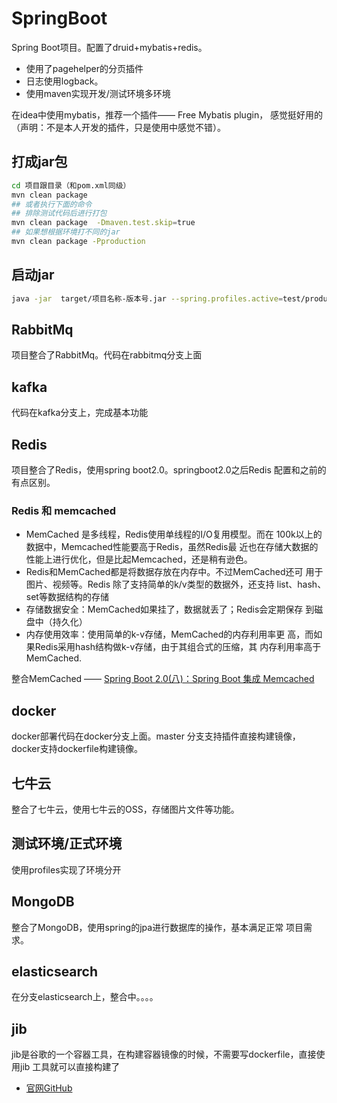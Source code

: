 # SpringBoot
Spring Boot项目。配置了druid+mybatis+redis。
- 使用了pagehelper的分页插件
- 日志使用logback。
- 使用maven实现开发/测试环境多环境

在idea中使用mybatis，推荐一个插件—— Free Mybatis plugin，
感觉挺好用的（声明：不是本人开发的插件，只是使用中感觉不错）。

## 打成jar包
```bash
cd 项目跟目录（和pom.xml同级）
mvn clean package
## 或者执行下面的命令
## 排除测试代码后进行打包
mvn clean package  -Dmaven.test.skip=true
## 如果想根据环境打不同的jar
mvn clean package -Pproduction
```

## 启动jar

```bash
java -jar  target/项目名称-版本号.jar --spring.profiles.active=test/production
```

## RabbitMq

项目整合了RabbitMq。代码在rabbitmq分支上面

## kafka

代码在kafka分支上，完成基本功能

## Redis

项目整合了Redis，使用spring boot2.0。springboot2.0之后Redis
配置和之前的有点区别。

### Redis 和 memcached

- MemCached 是多线程，Redis使用单线程的I/O复用模型。而在
100k以上的数据中，Memcached性能要高于Redis，虽然Redis最
近也在存储大数据的性能上进行优化，但是比起Memcached，还是稍有逊色。
- Redis和MemCached都是将数据存放在内存中。不过MemCached还可
用于图片、视频等。Redis 除了支持简单的k/v类型的数据外，还支持
list、hash、set等数据结构的存储
- 存储数据安全：MemCached如果挂了，数据就丢了；Redis会定期保存
到磁盘中（持久化）
- 内存使用效率：使用简单的k-v存储，MemCached的内存利用率更
高，而如果Redis采用hash结构做k-v存储，由于其组合式的压缩，其
内存利用率高于MemCached.    

整合MemCached —— [Spring Boot 2.0(八)：Spring Boot 集成 Memcached](http://www.ityouknow.com/springboot/2018/09/01/spring-boot-memcached.html)

## docker

docker部署代码在docker分支上面。master 分支支持插件直接构建镜像，docker支持dockerfile构建镜像。

## 七牛云

整合了七牛云，使用七牛云的OSS，存储图片文件等功能。

## 测试环境/正式环境

使用profiles实现了环境分开

## MongoDB

整合了MongoDB，使用spring的jpa进行数据库的操作，基本满足正常
项目需求。

## elasticsearch

在分支elasticsearch上，整合中。。。。

## jib

jib是谷歌的一个容器工具，在构建容器镜像的时候，不需要写dockerfile，直接使用jib
工具就可以直接构建了
- [官网GitHub](https://github.com/GoogleContainerTools/jib)